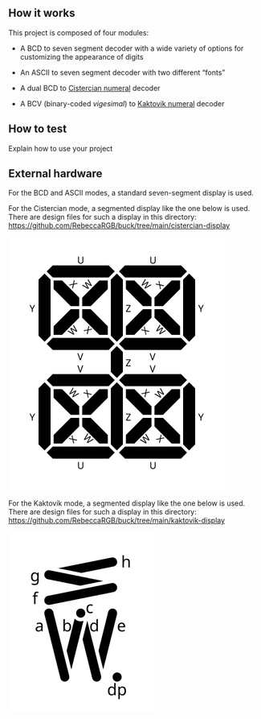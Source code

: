 ## How it works

This project is composed of four modules:

* A BCD to seven segment decoder with a wide variety of options
  for customizing the appearance of digits

* An ASCII to seven segment decoder with two different “fonts”

* A dual BCD to [Cistercian numeral](https://en.wikipedia.org/wiki/Cistercian_numerals)
  decoder

* A BCV (binary-coded *vigesimal*) to [Kaktovik numeral](https://en.wikipedia.org/wiki/Kaktovik_numerals)
  decoder

## How to test

Explain how to use your project

## External hardware

For the BCD and ASCII modes, a standard seven-segment display is used.

For the Cistercian mode, a segmented display like the one below is used.
There are design files for such a display in this directory:
https://github.com/RebeccaRGB/buck/tree/main/cistercian-display

![](cistercian-display.svg)

For the Kaktovik mode, a segmented display like the one below is used.
There are design files for such a display in this directory:
https://github.com/RebeccaRGB/buck/tree/main/kaktovik-display

![](kaktovik-display.svg)

